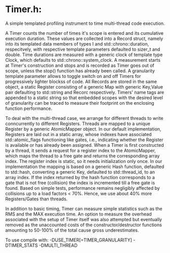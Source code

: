 # Timer.h: 

A simple templated profiling instrument to time multi-thread code execution.

A Timer counts the number of times it's scope is entered and its cumulative execution duration.
These values are collected into a Record struct, namely into its templated data members of types
I and std::chrono::duration<R>, respecitvely, with respective template parameters defaulted to
sizer_t and double. Time durations are measured with a generic clock of template type Clock,
which defaults to std::chrono::system_clock. A measurement starts at Timer's construction and 
stops and is recorded as Timer goes out of scope, unless the stop() function has already been 
called. A granularity template parameter allows to toggle switch on and off Timers for 
progressively lighter blockss of code. All Records are stored in the same object, a static
Register consisting of a generic Map with generic Key,Value pair defaulting to std::string and
Recorc respectively. Timers' name tags are appended to a static string so that embedded scopes
with the desired level of granularity can be traced to measure their footprint on the enclosing
function performance.

To deal with the multi-thread case, we arrange for different threads to write conncurrently to
different Registers. Threads are mapped to a unique Register by a generic AtomicMapper object.
In our default implementation, Registers are laid out in a static array, whose indexes have 
associated std::atomic_flags functioning like gates, i.e., indicating whether the Register is
available or has already been assigned. When a Timer is first constructed by a thread, it sends
a request for a register index to the AtomicMapper, which maps the thread to a free gate and
returns the corresponding array index. The register index is static, so it needs initialization
only once. In our implementation the mapping is based on a generic Hash function, defaulted to
std::hash<Key>, converting a generic Key, defaulted to std::thread_id, to an array index. If the
index returned by the hash function corresponds to a gate that is not free (collision) the index
is incremented till a free gate is found. Based on simple tests, performance remains negligibly
affected by collisions up to a load factors < 70%. Hence, we use about 40% more Registers/Gates
than threads.

In addition to basic timing, Timer can measure simple statistics such as the RMS and the MAX 
execution time. An option to measure the overhead associated with the setup of Timer itself was
also attempted but eventually removed as the unaccounted costs of the constructor/destructor
functions amounting to 50-100% of the total cause gross underestimates.

To use compile with: -DUSE_TIMER[=TIMER_GRANULARITY] -DTIMER_STATS -DMULTI_THREAD

